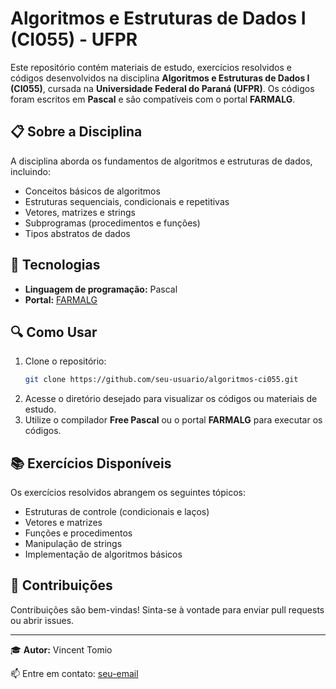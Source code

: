 # Algoritmos e Estruturas de Dados I (CI055) - UFPR

Este repositório contém materiais de estudo, exercícios resolvidos e códigos desenvolvidos na disciplina **Algoritmos e Estruturas de Dados I (CI055)**, cursada na **Universidade Federal do Paraná (UFPR)**. Os códigos foram escritos em **Pascal** e são compatíveis com o portal **FARMALG**.

## 📋 Sobre a Disciplina
A disciplina aborda os fundamentos de algoritmos e estruturas de dados, incluindo:
- Conceitos básicos de algoritmos
- Estruturas sequenciais, condicionais e repetitivas
- Vetores, matrizes e strings
- Subprogramas (procedimentos e funções)
- Tipos abstratos de dados

## 🚀 Tecnologias
- **Linguagem de programação:** Pascal
- **Portal:** [FARMALG](https://farmalg.ufpr.br/)

## 🔍 Como Usar
1. Clone o repositório:
   ```bash
   git clone https://github.com/seu-usuario/algoritmos-ci055.git
   ```
2. Acesse o diretório desejado para visualizar os códigos ou materiais de estudo.
3. Utilize o compilador **Free Pascal** ou o portal **FARMALG** para executar os códigos.

## 📚 Exercícios Disponíveis
Os exercícios resolvidos abrangem os seguintes tópicos:
- Estruturas de controle (condicionais e laços)
- Vetores e matrizes
- Funções e procedimentos
- Manipulação de strings
- Implementação de algoritmos básicos


## 🤝 Contribuições
Contribuições são bem-vindas! Sinta-se à vontade para enviar pull requests ou abrir issues.

---

🎓 **Autor:** Vincent Tomio

📫 Entre em contato: [seu-email](mailto:vvsbt20@inf.ufpr.br)
